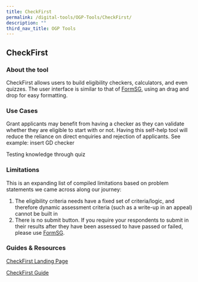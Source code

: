 ```yaml
---
title: CheckFirst
permalink: /digital-tools/OGP-Tools/CheckFirst/
description: ""
third_nav_title: OGP Tools
---
```

## CheckFirst 
### About the tool 
CheckFirst allows users to build eligibility checkers, calculators, and even quizzes. The user interface is similar to that of [FormSG](https://www.transformationoffice.aic.sg/digital-tools/ogp-tools/FormSGsgID/), using an drag and drop for easy formatting. 
### Use Cases
Grant applicants may benefit from having a checker as they can validate whether they are eligible to start with or not. Having this self-help tool will reduce the reliance on direct enquiries and rejection of applicants. See example: insert GD checker 

Testing knowledge through quiz

### Limitations
This is an expanding list of compiled limitations based on problem statements we came across along our journey:
1. The eligibility criteria needs have a fixed set of criteria/logic, and therefore dynamic assessment criteria (such as a write-up in an appeal) cannot be built in
2. There is no submit button. If you require your respondents to submit in their results after they have been assessed to have passed or failed,  please use [FormSG](https://www.transformationoffice.aic.sg/digital-tools/ogp-tools/FormSGsgID/).

### Guides & Resources
[CheckFirst Landing Page](https://www.checkfirst.gov.sg/)

[CheckFirst Guide](https://guide.checkfirst.gov.sg/)